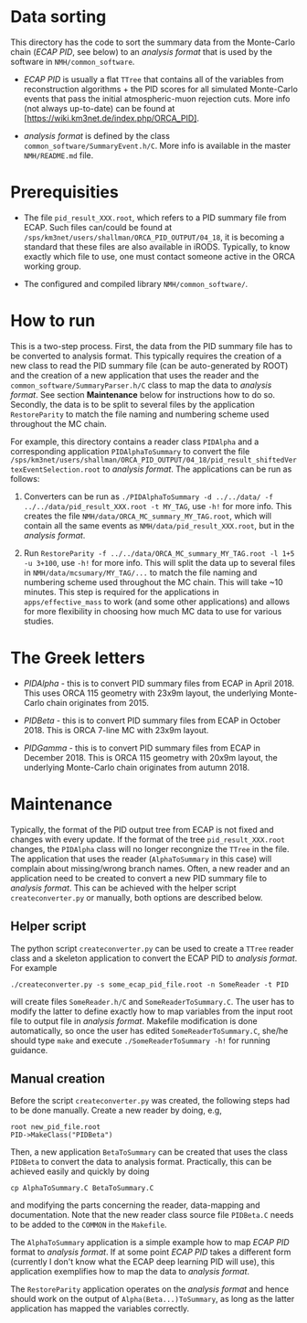Data sorting
============
This directory has the code to sort the summary data from the Monte-Carlo chain (*ECAP PID*, see below) to an *analysis format* that is used by the software in `NMH/common_software`.

* *ECAP PID* is usually a flat `TTree` that contains all of the variables from reconstruction algorithms + the PID scores for all simulated Monte-Carlo events that pass the initial atmospheric-muon rejection cuts. More info (not always up-to-date) can be found at [https://wiki.km3net.de/index.php/ORCA_PID]. 

* *analysis format* is defined by the class `common_software/SummaryEvent.h/C`. More info is available in the master `NMH/README.md` file.

Prerequisities
==============
* The file `pid_result_XXX.root`, which refers to a PID summary file from ECAP. Such files can/could be found at `/sps/km3net/users/shallman/ORCA_PID_OUTPUT/04_18`, it is becoming a standard that these files are also available in iRODS. Typically, to know exactly which file to use, one must contact someone active in the ORCA working group.

* The configured and compiled library `NMH/common_software/`.

How to run
==========

This is a two-step process. First, the data from the PID summary file has to be converted to analysis format. This typically requires the creation of a new class to read the PID summary file (can be auto-generated by ROOT) and the creation of a new application that uses the reader and the `common_software/SummaryParser.h/C` class to map the data to *analysis format*. See section **Maintenance** below for instructions how to do so. Secondly, the data is to be split to several files by the application `RestoreParity` to match the file naming and numbering scheme used throughout the MC chain.

For example, this directory contains a reader class `PIDAlpha` and a corresponding application `PIDAlphaToSummary` to convert the file `/sps/km3net/users/shallman/ORCA_PID_OUTPUT/04_18/pid_result_shiftedVertexEventSelection.root` to *analysis format*. The applications can be run as follows:

1. Converters can be run as `./PIDAlphaToSummary -d ../../data/ -f ../../data/pid_result_XXX.root -t MY_TAG`, use `-h!` for more info. This creates the file `NMH/data/ORCA_MC_summary_MY_TAG.root`, which will contain all the same events as `NMH/data/pid_result_XXX.root`, but in the *analysis format*.
   
2. Run `RestoreParity -f ../../data/ORCA_MC_summary_MY_TAG.root -l 1+5 -u 3+100`, use `-h!` for more info. This will split the data up to several files in `NMH/data/mcsumary/MY_TAG/...` to match the file naming and numbering scheme used throughout the MC chain. This will take ~10 minutes. This step is required for the applications in `apps/effective_mass` to work (and some other applications) and allows for more flexibility in choosing how much MC data to use for various studies.

The Greek letters
=================

* *PIDAlpha* - this is to convert PID summary files from ECAP in April 2018. This uses ORCA 115 geometry with 23x9m layout, the underlying Monte-Carlo chain originates from 2015.

* *PIDBeta* - this is to convert PID summary files from ECAP in October 2018. This is ORCA 7-line MC with 23x9m layout.

* *PIDGamma* - this is to convert PID summary files from ECAP in December 2018. This is ORCA 115 geometry with 20x9m layout, the underlying Monte-Carlo chain originates from autumn 2018.

Maintenance
===========

Typically, the format of the PID output tree from ECAP is not fixed and changes with every update. If the format of the tree `pid_result_XXX.root` changes, the `PIDAlpha` class will no longer recongnize the `TTree` in the file. The application that uses the reader (`AlphaToSummary` in this case) will complain about missing/wrong branch names. Often, a new reader and an application need to be created to convert a new PID summary file to *analysis format*. This can be achieved with the helper script `createconverter.py` or manually, both options are described below.

Helper script
-------------
The python script `createconverter.py` can be used to create a `TTree` reader class and a skeleton application to convert the ECAP PID to *analysis format*. For example
~~~
./createconverter.py -s some_ecap_pid_file.root -n SomeReader -t PID
~~~ 
will create files `SomeReader.h/C` and `SomeReaderToSummary.C`. The user has to modify the latter to define exactly how to map variables from the input root file to output file in *analysis format*. Makefile modification is done automatically, so once the user has edited `SomeReaderToSummary.C`, she/he should type `make` and execute `./SomeReaderToSummary -h!` for running guidance.

Manual creation
----------------
Before the script `createconverter.py` was created, the following steps had to be done manually. Create a new reader by doing, e.g,

~~~
root new_pid_file.root
PID->MakeClass("PIDBeta")
~~~
Then, a new application `BetaToSummary` can be created that uses the class `PIDBeta` to convert the data to analysis format. Practically, this can be achieved easily and quickly by doing
~~~
cp AlphaToSummary.C BetaToSummary.C
~~~
and modifying the parts concerning the reader, data-mapping and documentation. Note that the new reader class source file `PIDBeta.C` needs to be added to the `COMMON` in the `Makefile`.

The `AlphaToSummary` application is a simple example how to map *ECAP PID* format to *analysis format*. If at some point *ECAP PID* takes a different form (currently I don't know what the ECAP deep learning PID will use), this application exemplifies how to map the data to *analysis format*.

The `RestoreParity` application operates on the *analysis format* and hence should work on the output of `Alpha(Beta...)ToSummary`, as long as the latter application has mapped the variables correctly.

